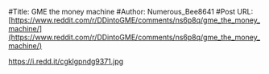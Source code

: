 #Title: GME the money machine
#Author: Numerous_Bee8641
#Post URL: [https://www.reddit.com/r/DDintoGME/comments/ns6p8q/gme_the_money_machine/](https://www.reddit.com/r/DDintoGME/comments/ns6p8q/gme_the_money_machine/)


https://i.redd.it/cgklgpndg9371.jpg